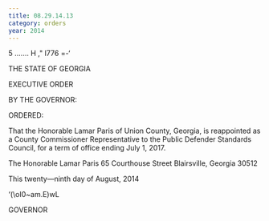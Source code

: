 ```yaml
---
title: 08.29.14.13
category: orders
year: 2014
---
```

    

5 ....... H ,"
 I776 =-‘

THE STATE OF GEORGIA

EXECUTIVE ORDER

BY THE GOVERNOR:

ORDERED:

That the Honorable Lamar Paris of Union County, Georgia, is
reappointed as a County Commissioner Representative to the
Public Defender Standards Council, for a term of office ending July
1, 2017.

The Honorable Lamar Paris
65 Courthouse Street
Blairsville, Georgia 30512

This twenty—ninth day of August, 2014

‘(\oI0~am.E)wL

GOVERNOR

